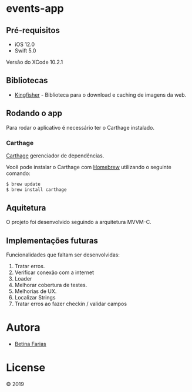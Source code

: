 # events-app

## Pré-requisitos

- iOS 12.0
- Swift 5.0

Versão do XCode 10.2.1 

## Bibliotecas

- [Kingfisher](https://github.com/onevcat/Kingfisher) - Biblioteca para o download e caching de imagens da web. 

## Rodando o app
Para rodar o aplicativo é necessário ter o Carthage instalado.

### Carthage

[Carthage](https://github.com/Carthage/Carthage) gerenciador de dependências.

Você pode instalar o Carthage com [Homebrew](http://brew.sh/) utilizando o seguinte comando:

```bash
$ brew update
$ brew install carthage
```

## Aquitetura
O projeto foi desenvolvido seguindo a arquitetura MVVM-C. 

## Implementações futuras
Funcionalidades que faltam ser desenvolvidas:
1. Tratar erros.
2. Verificar conexão com a internet
3. Loader
4. Melhorar cobertura de testes.
5. Melhorias de UX.
6. Localizar Strings
7. Tratar erros ao fazer checkin / validar campos

# Autora

* [Betina Farias](https://github.com/betinafarias)

# License

© 2019 

